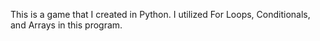 This is a game that I created in Python. I utilized For Loops, Conditionals, and Arrays in this program. 